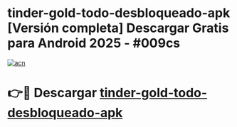 # tinder-gold-todo-desbloqueado-apk  [Versión completa] Descargar Gratis para Android 2025 - #009cs

[![acn](https://github.com/user-attachments/assets/0f9c940e-d8b0-45ae-aac7-cd30a18b3e1c)](https://apps.freeplayer.one?title=tinder-gold-todo-desbloqueado-apk&ref=9F)

# 👉🔴 Descargar [tinder-gold-todo-desbloqueado-apk](https://apps.freeplayer.one?title=tinder-gold-todo-desbloqueado-apk&ref=9F)